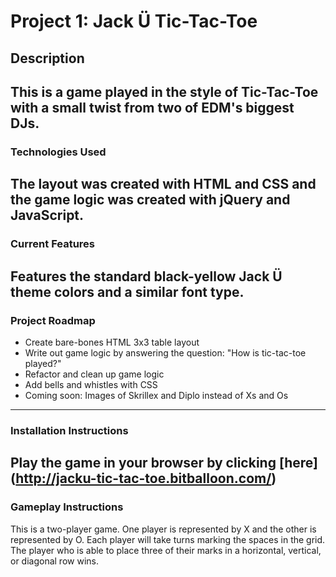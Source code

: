 # Project 1: Jack Ü Tic-Tac-Toe

## Description
This is a game played in the style of Tic-Tac-Toe with a small twist from two of EDM's biggest DJs.
---
### Technologies Used
The layout was created with HTML and CSS and the game logic was created with jQuery and JavaScript.
---
### Current Features
Features the standard black-yellow Jack Ü theme colors and a similar font type.
---
### Project Roadmap
* Create bare-bones HTML 3x3 table layout
* Write out game logic by answering the question: "How is tic-tac-toe played?"
* Refactor and clean up game logic
* Add bells and whistles with CSS
* Coming soon: Images of Skrillex and Diplo instead of Xs and Os
---
### Installation Instructions
Play the game in your browser by clicking [**here**] (http://jacku-tic-tac-toe.bitballoon.com/)
---
### Gameplay Instructions
This is a two-player game. One player is represented by X and the other is represented by O. Each player will take turns marking the spaces in the grid. The player who is able to place three of their marks in a horizontal, vertical, or diagonal row wins.
